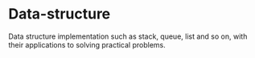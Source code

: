 # Data-structure
Data structure implementation such as stack, queue, list and so on, with their applications to solving practical problems.

